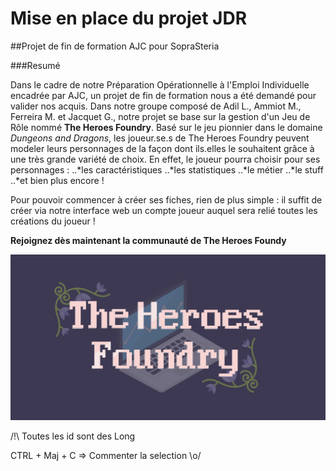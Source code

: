 # Mise en place du projet JDR
##Projet de fin de formation AJC pour SopraSteria

###Resumé

Dans le cadre de notre Préparation Opérationnelle à l'Emploi Individuelle encadrée par AJC, un projet de fin de formation nous a été demandé pour valider nos acquis.
Dans notre groupe composé de Adil L., Ammiot M., Ferreira M. et Jacquet G., notre projet se base sur la gestion d'un Jeu de Rôle nommé **The Heroes Foundry**.
Basé sur le jeu pionnier dans le domaine *Dungeons and Dragons*, les joueur.se.s de The Heroes Foundry peuvent modeler leurs personnages de la façon dont ils.elles le souhaitent grâce à une très grande variété de choix. En effet, le joueur pourra choisir pour ses personnages :
..*les caractéristiques
..*les statistiques
..*le métier
..*le stuff
..*et bien plus encore !

Pour pouvoir commencer à créer ses fiches, rien de plus simple : il suffit de créer via notre interface web un compte joueur auquel sera relié toutes les créations du joueur !

**Rejoignez dès maintenant la communauté de The Heroes Foundy**


![Logo](Heroes_Foundy_Logo.jpeg)


/!\ Toutes les id sont des Long

CTRL + Maj + C => Commenter la selection \o/
